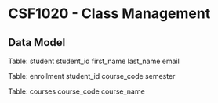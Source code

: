 # CSF1020 - Class Management

## Data Model

Table: student
student_id
first_name
last_name
email

Table: enrollment
student_id
course_code
semester

Table: courses
course_code
course_name
